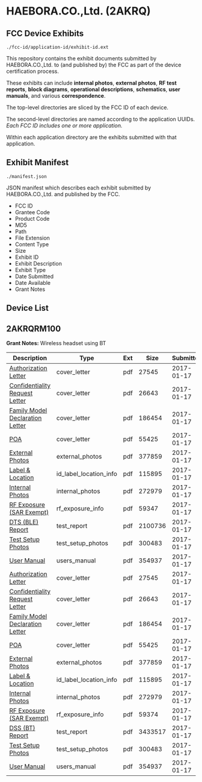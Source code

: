 # HAEBORA.CO.,Ltd. (2AKRQ)
## FCC Device Exhibits

```
./fcc-id/application-id/exhibit-id.ext
```

This repository contains the exhibit documents submitted by HAEBORA.CO.,Ltd. to (and published by) the FCC as part of the device certification process.

These exhibits can include **internal photos**, **external photos**, **RF test reports**, **block diagrams**, **operational descriptions**, **schematics**, **user manuals**, and various **correspondence**.

The top-level directories are sliced by the FCC ID of each device.

The second-level directories are named according to the application UUIDs. *Each FCC ID includes one or more application.*

Within each application directory are the exhibits submitted with that application. 

## Exhibit Manifest

```
./manifest.json
```

JSON manifest which describes each exhibit submitted by HAEBORA.CO.,Ltd. and published by the FCC.

- FCC ID
- Grantee Code
- Product Code
- MD5
- Path
- File Extension
- Content Type
- Size
- Exhibit ID
- Exhibit Description
- Exhibit Type
- Date Submitted
- Date Available
- Grant Notes

## Device List
## 2AKRQRM100
**Grant Notes:** Wireless headset using BT

| Description | Type | Ext | Size | Submitted | Available |
| ----------- | ---- | --- | ---- | --------- | --------- |
| [Authorization Letter](2AKRQRM100/1bb71c76dc93f39d0d80ab040d86f154/3262103.pdf) | cover_letter | pdf | 27545 | 2017-01-17 | 2017-01-17 |
| [Confidentiality Request Letter](2AKRQRM100/1bb71c76dc93f39d0d80ab040d86f154/3262104.pdf) | cover_letter | pdf | 26643 | 2017-01-17 | 2017-01-17 |
| [Family Model Declaration Letter](2AKRQRM100/1bb71c76dc93f39d0d80ab040d86f154/3262105.pdf) | cover_letter | pdf | 186454 | 2017-01-17 | 2017-01-17 |
| [POA](2AKRQRM100/1bb71c76dc93f39d0d80ab040d86f154/3262106.pdf) | cover_letter | pdf | 55425 | 2017-01-17 | 2017-01-17 |
| [External Photos](2AKRQRM100/1bb71c76dc93f39d0d80ab040d86f154/3262128.pdf) | external_photos | pdf | 377859 | 2017-01-17 | 2017-01-17 |
| [Label & Location](2AKRQRM100/1bb71c76dc93f39d0d80ab040d86f154/3262130.pdf) | id_label_location_info | pdf | 115895 | 2017-01-17 | 2017-01-17 |
| [Internal Photos](2AKRQRM100/1bb71c76dc93f39d0d80ab040d86f154/3262129.pdf) | internal_photos | pdf | 272979 | 2017-01-17 | 2017-01-17 |
| [RF Exposure (SAR Exempt)](2AKRQRM100/1bb71c76dc93f39d0d80ab040d86f154/3262161.pdf) | rf_exposure_info | pdf | 59347 | 2017-01-17 | 2017-01-17 |
| [DTS (BLE) Report](2AKRQRM100/1bb71c76dc93f39d0d80ab040d86f154/3262160.pdf) | test_report | pdf | 2100736 | 2017-01-17 | 2017-01-17 |
| [Test Setup Photos](2AKRQRM100/1bb71c76dc93f39d0d80ab040d86f154/3262114.pdf) | test_setup_photos | pdf | 300483 | 2017-01-17 | 2017-01-17 |
| [User Manual](2AKRQRM100/1bb71c76dc93f39d0d80ab040d86f154/3262131.pdf) | users_manual | pdf | 354937 | 2017-01-17 | 2017-01-17 |
| [Authorization Letter](2AKRQRM100/041fd0888be42f210aa0472440965d07/3262103.pdf) | cover_letter | pdf | 27545 | 2017-01-17 | 2017-01-17 |
| [Confidentiality Request Letter](2AKRQRM100/041fd0888be42f210aa0472440965d07/3262104.pdf) | cover_letter | pdf | 26643 | 2017-01-17 | 2017-01-17 |
| [Family Model Declaration Letter](2AKRQRM100/041fd0888be42f210aa0472440965d07/3262105.pdf) | cover_letter | pdf | 186454 | 2017-01-17 | 2017-01-17 |
| [POA](2AKRQRM100/041fd0888be42f210aa0472440965d07/3262106.pdf) | cover_letter | pdf | 55425 | 2017-01-17 | 2017-01-17 |
| [External Photos](2AKRQRM100/041fd0888be42f210aa0472440965d07/3262128.pdf) | external_photos | pdf | 377859 | 2017-01-17 | 2017-01-17 |
| [Label & Location](2AKRQRM100/041fd0888be42f210aa0472440965d07/3262130.pdf) | id_label_location_info | pdf | 115895 | 2017-01-17 | 2017-01-17 |
| [Internal Photos](2AKRQRM100/041fd0888be42f210aa0472440965d07/3262129.pdf) | internal_photos | pdf | 272979 | 2017-01-17 | 2017-01-17 |
| [RF Exposure (SAR Exempt)](2AKRQRM100/041fd0888be42f210aa0472440965d07/3262113.pdf) | rf_exposure_info | pdf | 59374 | 2017-01-17 | 2017-01-17 |
| [DSS (BT) Report](2AKRQRM100/041fd0888be42f210aa0472440965d07/3262112.pdf) | test_report | pdf | 3433517 | 2017-01-17 | 2017-01-17 |
| [Test Setup Photos](2AKRQRM100/041fd0888be42f210aa0472440965d07/3262114.pdf) | test_setup_photos | pdf | 300483 | 2017-01-17 | 2017-01-17 |
| [User Manual](2AKRQRM100/041fd0888be42f210aa0472440965d07/3262131.pdf) | users_manual | pdf | 354937 | 2017-01-17 | 2017-01-17 |
